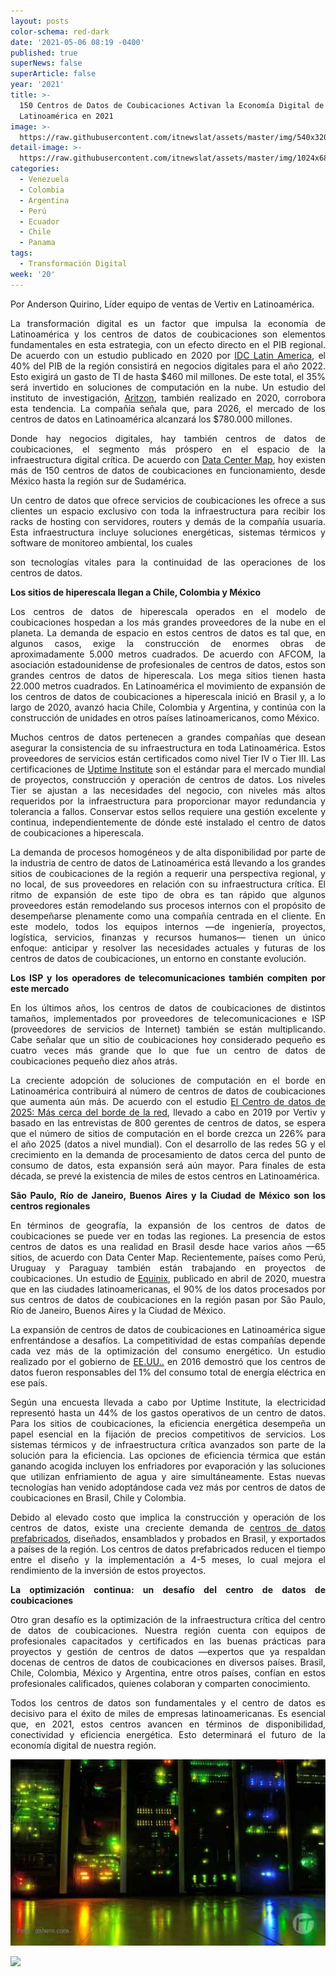 ```yaml
---
layout: posts
color-schema: red-dark
date: '2021-05-06 08:19 -0400'
published: true
superNews: false
superArticle: false
year: '2021'
title: >-
  150 Centros de Datos de Coubicaciones Activan la Economía Digital de
  Latinoamérica en 2021
image: >-
  https://raw.githubusercontent.com/itnewslat/assets/master/img/540x320/Centro-de-Datos-p.jpg
detail-image: >-
  https://raw.githubusercontent.com/itnewslat/assets/master/img/1024x680/Centro-de-Datos-g.jpg
categories:
  - Venezuela
  - Colombia
  - Argentina
  - Perú
  - Ecuador
  - Chile
  - Panama
tags:
  - Transformación Digital
week: '20'
---
```

<p style="text-align: justify;">Por Anderson Quirino, Líder equipo de ventas de Vertiv en Latinoamérica.</p>
<p style="text-align: justify;">La transformación digital es un factor que impulsa la economía de Latinoamérica y los centros de datos de coubicaciones son elementos fundamentales en esta estrategia, con un efecto directo en el PIB regional. De acuerdo con un estudio publicado en 2020 por <a href="http://www.idclatin.com/2020/webinars/9_nov_fe/FutureScape2021_LatAm.pdf">IDC Latin America</a>, el 40% del PIB de la región consistirá en negocios digitales para el año 2022. Esto exigirá un gasto de TI de hasta $460 mil millones. De este total, el 35% será invertido en soluciones de computación en la nube. Un estudio del instituto de investigación, <a href="https://www.arizton.com/market-reports/latin-america-data-center-market-report-2025">Aritzon</a>, también realizado en 2020, corrobora esta tendencia. La compañía señala que, para 2026, el mercado de los centros de datos en Latinoamérica alcanzará los $780.000 millones.</p>
<p style="text-align: justify;">Donde hay negocios digitales, hay también centros de datos de coubicaciones, el segmento más próspero en el espacio de la infraestructura digital crítica. De acuerdo con <a href="https://www.datacentermap.com/south-america/#:~:text=Currently%20there%20are%20120%20colocation,14%20countries%20in%20South%20America">Data Center Map</a>, hoy existen más de 150 centros de datos de coubicaciones en funcionamiento, desde México hasta la región sur de Sudamérica.</p>
<p style="text-align: justify;">Un centro de datos que ofrece servicios de coubicaciones les ofrece a sus clientes un espacio exclusivo con toda la infraestructura para recibir los racks de hosting con servidores, routers y demás de la compañía usuaria. Esta infraestructura incluye soluciones energéticas, sistemas térmicos y software de monitoreo ambiental, los cuales</p>
<p style="text-align: justify;">son tecnologías vitales para la continuidad de las operaciones de los centros de datos.</p>
<p style="text-align: justify;"><strong>Los sitios de hiperescala llegan a Chile, Colombia y México</strong></p>
<p style="text-align: justify;">Los centros de datos de hiperescala operados en el modelo de coubicaciones hospedan a los más grandes proveedores de la nube en el planeta. La demanda de espacio en estos centros de datos es tal que, en algunos casos, exige la construcción de enormes obras de aproximadamente 5.000 metros cuadrados. De acuerdo con AFCOM, la asociación estadounidense de profesionales de centros de datos, estos son grandes centros de datos de hiperescala. Los mega sitios tienen hasta 22.000 metros cuadrados. En Latinoamérica el movimiento de expansión de los centros de datos de coubicaciones a hiperescala inició en Brasil y, a lo largo de 2020, avanzó hacia Chile, Colombia y Argentina, y continúa con la construcción de unidades en otros países latinoamericanos, como México.</p>
<p style="text-align: justify;">Muchos centros de datos pertenecen a grandes compañías que desean asegurar la consistencia de su infraestructura en toda Latinoamérica. Estos proveedores de servicios están certificados como nivel Tier IV o Tier III. Las certificaciones de <a href="https://uptimeinstitute.com/tier-certification">Uptime Institute</a> son el estándar para el mercado mundial de proyectos, construcción y operación de centros de datos. Los niveles Tier se ajustan a las necesidades del negocio, con niveles más altos requeridos por la infraestructura para proporcionar mayor redundancia y tolerancia a fallos. Conservar estos sellos requiere una gestión excelente y continua, independientemente de dónde esté instalado el centro de datos de coubicaciones a hiperescala.</p>
<p style="text-align: justify;">La demanda de procesos homogéneos y de alta disponibilidad por parte de la industria de centro de datos de Latinoamérica está llevando a los grandes sitios de coubicaciones de la región a requerir una perspectiva regional, y no local, de sus proveedores en relación con su infraestructura crítica. El ritmo de expansión de este tipo de obra es tan rápido que algunos proveedores están remodelando sus procesos internos con el propósito de desempeñarse plenamente como una compañía centrada en el cliente. En este modelo, todos los equipos internos —de ingeniería, proyectos, logística, servicios, finanzas y recursos humanos— tienen un único enfoque: anticipar y resolver las necesidades actuales y futuras de los centros de datos de coubicaciones, un entorno en constante evolución.</p>
<p style="text-align: justify;"><strong>Los ISP y los operadores de telecomunicaciones también compiten por este mercado</strong></p>
<p style="text-align: justify;">En los últimos años, los centros de datos de coubicaciones de distintos tamaños, implementados por proveedores de telecomunicaciones e ISP (proveedores de servicios de Internet) también se están multiplicando. Cabe señalar que un sitio de coubicaciones hoy considerado pequeño es cuatro veces más grande que lo que fue un centro de datos de coubicaciones pequeño diez años atrás.</p>
<p style="text-align: justify;">La creciente adopción de soluciones de computación en el borde en Latinoamérica contribuirá al número de centros de datos de coubicaciones que aumenta aún más. De acuerdo con el estudio <a href="data://es-latam/about/news-and-insights/articles/pr-campaigns-reports/data-center-2025-closer-to-the-edge/?elqTrackId=f6695be5ec7f48038c9b37249a8904f1&amp;elq=473826c165334a98b97b3a2949620af9&amp;elqaid=7911&amp;elqat=1&amp;elqCampaignId=">El Centro de datos de 2025: Más cerca del borde de la red</a>, llevado a cabo en 2019 por Vertiv y basado en las entrevistas de 800 gerentes de centros de datos, se espera que el número de sitios de computación en el borde crezca un 226% para el año 2025 (datos a nivel mundial). Con el desarrollo de las redes 5G y el crecimiento en la demanda de procesamiento de datos cerca del punto de consumo de datos, esta expansión será aún mayor. Para finales de esta década, se prevé la existencia de miles de estos centros en Latinoamérica.</p>
<p style="text-align: justify;"><strong>São Paulo, Río de Janeiro, Buenos Aires y la Ciudad de México son los centros regionales</strong></p>
<p style="text-align: justify;">En términos de geografía, la expansión de los centros de datos de coubicaciones se puede ver en todas las regiones. La presencia de estos centros de datos es una realidad en Brasil desde hace varios años —65 sitios, de acuerdo con Data Center Map. Recientemente, países como Perú, Uruguay y Paraguay también están trabajando en proyectos de coubicaciones. Un estudio de <a href="https://www.equinix.com/gxi-report/">Equinix</a>, publicado en abril de 2020, muestra que en las ciudades latinoamericanas, el 90% de los datos procesados por sus centros de datos de coubicaciones en la región pasan por São Paulo, Río de Janeiro, Buenos Aires y la Ciudad de México.</p>
<p style="text-align: justify;">La expansión de centros de datos de coubicaciones en Latinoamérica sigue enfrentándose a desafíos. La competitividad de estas compañías depende cada vez más de la optimización del consumo energético. Un estudio realizado por el gobierno de <a href="https://www.osti.gov/servlets/purl/1372902">EE.UU..</a> en 2016 demostró que los centros de datos fueron responsables del 1% del consumo total de energía eléctrica en ese país.</p>
<p style="text-align: justify;">Según una encuesta llevada a cabo por Uptime Institute, la electricidad representó hasta un 44% de los gastos operativos de un centro de datos. Para los sitios de coubicaciones, la eficiencia energética desempeña un papel esencial en la fijación de precios competitivos de servicios. Los sistemas térmicos y de infraestructura crítica avanzados son parte de la solución para la eficiencia. Las opciones de eficiencia térmica que están ganando acogida incluyen los enfriadores por evaporación y las soluciones que utilizan enfriamiento de agua y aire simultáneamente. Estas nuevas tecnologías han venido adoptándose cada vez más por centros de datos de coubicaciones en Brasil, Chile y Colombia.</p>
<p style="text-align: justify;">Debido al elevado costo que implica la construcción y operación de los centros de datos, existe una creciente demanda de <a href="data://491ebb/globalassets/documents/campaigns/executivebrief-pre-fabricated-data-centers-sharing_130142_0.pdf">centros de datos prefabricados</a>, diseñados, ensamblados y probados en Brasil, y exportados a países de la región. Los centros de datos prefabricados reducen el tiempo entre el diseño y la implementación a 4-5 meses, lo cual mejora el rendimiento de la inversión de estos proyectos.</p>
<p style="text-align: justify;"><strong>La optimización continua: un desafío del centro de datos de coubicaciones</strong></p>
<p style="text-align: justify;">Otro gran desafío es la optimización de la infraestructura crítica del centro de datos de coubicaciones. Nuestra región cuenta con equipos de profesionales capacitados y certificados en las buenas prácticas para proyectos y gestión de centros de datos —expertos que ya respaldan docenas de centros de datos de coubicaciones en diversos países. Brasil, Chile, Colombia, México y Argentina, entre otros países, confían en estos profesionales calificados, quienes colaboran y comparten conocimiento.</p>
<p style="text-align: justify;">Todos los centros de datos son fundamentales y el centro de datos es decisivo para el éxito de miles de empresas latinoamericanas. Es esencial que, en 2021, estos centros avancen en términos de disponibilidad, conectividad y eficiencia energética. Esto determinará el futuro de la economía digital de nuestra región.</p>

![](https://raw.githubusercontent.com/itnewslat/assets/master/img/540x320/Centro-de-Datos-p.jpg)

<img src="https://tracker.metricool.com/c3po.jpg?hash=56f88a41e39ab42c063cc51676587a04"/>